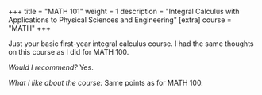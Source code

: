 +++
title = "MATH 101"
weight = 1
description = "Integral Calculus with Applications to Physical Sciences and Engineering"
[extra]
course = "MATH"
+++

Just your basic first-year integral calculus course. I had the same thoughts on this course as I did for MATH 100.

*Would I recommend?* Yes.

*What I like about the course:* Same points as for MATH 100.